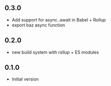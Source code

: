 ## 0.3.0
* Add support for async..await in Babel + Rollup
* export baz async function

## 0.2.0
* new build system with rollup + ES modules

## 0.1.0
* Initial version
